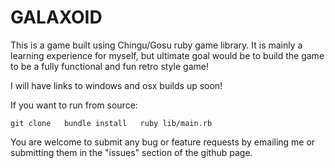 GALAXOID
========

This is a game built using Chingu/Gosu ruby game library. It is mainly a learning experience for myself, but ultimate goal would be to build the game to be a fully functional and fun retro style game!

I will have links to windows and osx builds up soon!

If you want to run from source:

`git clone  
bundle install  
ruby lib/main.rb`    

You are welcome to submit any bug or feature requests by emailing me or submitting them in the "issues" section of the github page.